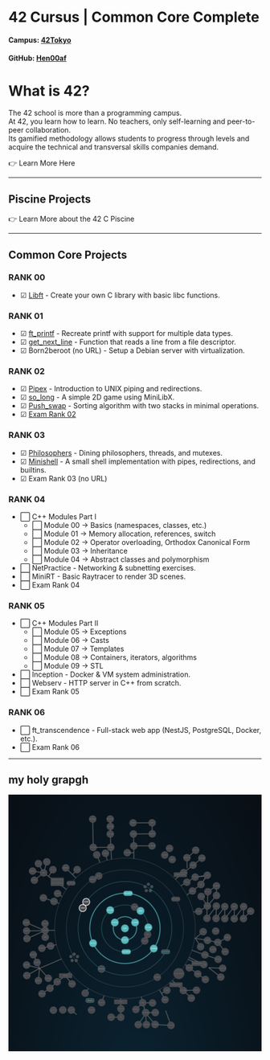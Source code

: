 # 42 Cursus | Common Core Complete

#### Campus: [42Tokyo](https://42tokyo.jp/)
#### GitHub: [Hen00af](https://github.com/Hen00af)

# What is 42?

The 42 school is more than a programming campus.  
At 42, you learn how to learn. No teachers, only self-learning and peer-to-peer collaboration.  
Its gamified methodology allows students to progress through levels and acquire the technical and transversal skills companies demand.

👉 Learn More Here

---

## Piscine Projects
👉 Learn More about the 42 C Piscine

---

## Common Core Projects

### RANK 00
- ☑ [Libft](https://github.com/Hen00af/libft) - Create your own C library with basic libc functions.

### RANK 01
- ☑ [ft_printf](https://github.com/Hen00af/ft_printf) - Recreate printf with support for multiple data types.
- ☑ [get_next_line](https://github.com/Hen00af/get_next_line) - Function that reads a line from a file descriptor.
- ☑ Born2beroot (no URL) - Setup a Debian server with virtualization.

### RANK 02
- ☑ [Pipex](https://github.com/Hen00af/pipex) - Introduction to UNIX piping and redirections.
- ☑ [so_long](https://github.com/Hen00af/so-long) - A simple 2D game using MiniLibX.
- ☑ [Push_swap](https://github.com/Hen00af/push_swap) - Sorting algorithm with two stacks in minimal operations.
- ☑ [Exam Rank 02](https://github.com/Hen00af/Exam_Rank_02)

### RANK 03
- ☑ [Philosophers](https://github.com/Hen00af/philosopher) - Dining philosophers, threads, and mutexes.
- ☑ [Minishell](https://github.com/Hen00af/minishell) - A small shell implementation with pipes, redirections, and builtins.
- ☑ Exam Rank 03 (no URL)

### RANK 04
- ⬜ C++ Modules Part I  
  - ⬜ Module 00 → Basics (namespaces, classes, etc.)  
  - ⬜ Module 01 → Memory allocation, references, switch  
  - ⬜ Module 02 → Operator overloading, Orthodox Canonical Form  
  - ⬜ Module 03 → Inheritance  
  - ⬜ Module 04 → Abstract classes and polymorphism  
- ⬜ NetPractice - Networking & subnetting exercises.  
- ⬜ MiniRT - Basic Raytracer to render 3D scenes.  
- ⬜ Exam Rank 04  

### RANK 05
- ⬜ C++ Modules Part II  
  - ⬜ Module 05 → Exceptions  
  - ⬜ Module 06 → Casts  
  - ⬜ Module 07 → Templates  
  - ⬜ Module 08 → Containers, iterators, algorithms  
  - ⬜ Module 09 → STL  
- ⬜ Inception - Docker & VM system administration.  
- ⬜ Webserv - HTTP server in C++ from scratch.  
- ⬜ Exam Rank 05  

### RANK 06
- ⬜ ft_transcendence - Full-stack web app (NestJS, PostgreSQL, Docker, etc.).  
- ⬜ Exam Rank 06  


---
## my holy grapgh
![holy grapgh](https://github.com/Hen00af/42Cursus_Common_Core_Curriculum/blob/main/src/holy_glaph.png)

